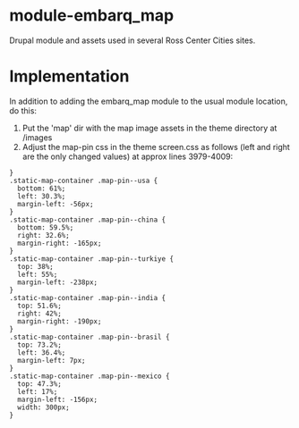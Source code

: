 # module-embarq_map
Drupal module and assets used in several Ross Center Cities sites. 

# Implementation
In addition to adding the embarq_map module to the usual module location, do this:

1. Put the 'map' dir with the map image assets in the theme directory at /images
2. Adjust the map-pin css in the theme screen.css as follows (left and right are the only changed values) at approx lines 3979-4009:

```
}
.static-map-container .map-pin--usa {
  bottom: 61%;
  left: 30.3%;
  margin-left: -56px;
}
.static-map-container .map-pin--china {
  bottom: 59.5%;
  right: 32.6%;
  margin-right: -165px;
}
.static-map-container .map-pin--turkiye {
  top: 38%;
  left: 55%;
  margin-left: -238px;
}
.static-map-container .map-pin--india {
  top: 51.6%;
  right: 42%;
  margin-right: -190px;
}
.static-map-container .map-pin--brasil {
  top: 73.2%;
  left: 36.4%;
  margin-left: 7px;
}
.static-map-container .map-pin--mexico {
  top: 47.3%;
  left: 17%;
  margin-left: -156px;
  width: 300px;
}
```
